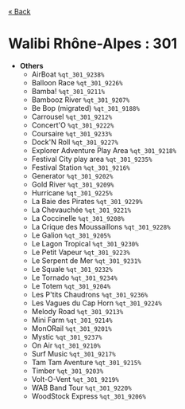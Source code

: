 <a href="../parks_available.md">&laquo; Back</a>
# Walibi Rhône-Alpes : 301
 - **Others** 
   - AirBoat `%qt_301_9238%`
   - Balloon Race `%qt_301_9226%`
   - Bamba! `%qt_301_9211%`
   - Bambooz River `%qt_301_9207%`
   - Be Bop (migrated) `%qt_301_9188%`
   - Carrousel `%qt_301_9212%`
   - Concert'O `%qt_301_9222%`
   - Coursaire `%qt_301_9233%`
   - Dock'N Roll `%qt_301_9227%`
   - Explorer Adventure Play Area `%qt_301_9218%`
   - Festival City play area `%qt_301_9235%`
   - Festival Station `%qt_301_9216%`
   - Generator `%qt_301_9202%`
   - Gold River `%qt_301_9209%`
   - Hurricane `%qt_301_9225%`
   - La Baie des Pirates `%qt_301_9229%`
   - La Chevauchée `%qt_301_9221%`
   - La Coccinelle `%qt_301_9208%`
   - La Crique des Moussaillons `%qt_301_9228%`
   - Le Galion `%qt_301_9205%`
   - Le Lagon Tropical `%qt_301_9230%`
   - Le Petit Vapeur `%qt_301_9223%`
   - Le Serpent de Mer `%qt_301_9231%`
   - Le Squale `%qt_301_9232%`
   - Le Tornado `%qt_301_9234%`
   - Le Totem `%qt_301_9204%`
   - Les P'tits Chaudrons `%qt_301_9236%`
   - Les Vagues du Cap Horn `%qt_301_9224%`
   - Melody Road `%qt_301_9213%`
   - Mini Farm `%qt_301_9214%`
   - MonORail `%qt_301_9201%`
   - Mystic `%qt_301_9237%`
   - On Air `%qt_301_9210%`
   - Surf Music `%qt_301_9217%`
   - Tam Tam Aventure `%qt_301_9215%`
   - Timber `%qt_301_9203%`
   - Volt-O-Vent `%qt_301_9219%`
   - WAB Band Tour `%qt_301_9220%`
   - WoodStock Express `%qt_301_9206%`